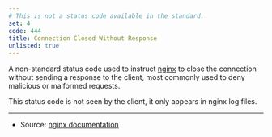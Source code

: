 ```yaml
---
# This is not a status code available in the standard.
set: 4
code: 444
title: Connection Closed Without Response
unlisted: true
---
```


A non-standard status code used to instruct [nginx][2] to close the connection without sending a response to the client, most commonly used to deny malicious or malformed requests.

This status code is not seen by the client, it only appears in nginx log files.

---

* Source: [nginx documentation][1]

[1]: <http://nginx.org/en/docs/http/ngx_http_rewrite_module.html#return>
[2]: <http://nginx.org>
